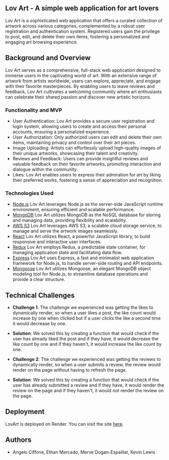 ## Lov Art - A simple web application for art lovers

Lov Art is a sophisticated web application that offers a curated collection of artwork across various categories, complemented by a robust user registration and authentication system. Registered users gain the privilege to post, edit, and delete their own items, fostering a personalized and engaging art browsing experience.

## Background and Overview

Lov Art serves as a comprehensive, full-stack web application designed to immerse users in the captivating world of art. With an extensive range of artwork from artists worldwide, users can explore, appreciate, and engage with their favorite masterpieces. By enabling users to leave reviews and feedback, Lov Art cultivates a welcoming community where art enthusiasts can celebrate their shared passion and discover new artistic horizons.

### Functionality and MVP

* User Authentication: Lov Art provides a secure user registration and login system, allowing users to create and access their      personal accounts, ensuring a personalized experience.
* User Authorization: Only authorized users can edit and delete their own items, maintaining privacy and control over their art pieces.
* Image Uploading: Artists can effortlessly upload high-quality images of their unique artworks, showcasing their talent and creativity.
* Reviews and Feedback: Users can provide insightful reviews and valuable feedback on their favorite artworks, promoting interaction and dialogue within the community.
* Likes: Lov Art enables users to express their admiration for art by liking their preferred works, fostering a sense of appreciation and recognition.


### Technologies Used

* [Node.js](https://nodejs.org/en/) Lov Art leverages Node.js as the server-side JavaScript runtime environment, ensuring efficient and scalable performance.
* [MongoDB](https://www.mongodb.com/) Lov Art utilizes MongoDB as the NoSQL database for storing and managing data, providing flexibility and scalability.
* [AWS S3](https://aws.amazon.com/s3/) Lov Art leverages AWS S3, a scalable cloud storage service, to manage and serve the artwork images seamlessly.
* [React](https://reactjs.org/) Lov Art utilizes React, a powerful JavaScript library, to build responsive and interactive user interfaces.
* [Redux](https://redux.js.org/) Lov Art employs Redux, a predictable state container, for managing application state and facilitating data flow.
* [Express](https://expressjs.com/) Lov Art uses Express, a fast and minimalist web application framework for Node.js, to handle server-side routing and API endpoints.
* [Mongoose](https://mongoosejs.com/) Lov Art utilizes Mongoose, an elegant MongoDB object modeling tool for Node.js, to streamline database operations and provide a clear structure.

## Technical Challenges
* **Challenge 1**: The challenge we experienced was getting the likes to dynamically render, so when a user likes a post, the like count would increase by one when clicked but if a user clicks the like a second time it would decrease by one.
* **Solution**: We solved this by creating a function that would check if the user has already liked the post and if they have, it would decrease the like count by one and if they haven't, it would increase the like count by one.

* **Challenge 2**: The challenge we experienced was getting the reviews to dynamically render, so when a user submits a review, the review would render on the page without having to refresh the page.
* **Solution**: We solved this by creating a function that would check if the user has already submitted a review and if they have, it would render the review on the page and if they haven't, it would not render the review on the page.



## Deployment
LovArt is deployed on Render. You can visit the site [here](https://lovart.onrender.com/).


## Authors
* Angelo Ciffone, Ethan Mercado, Merve Dogan-Espaillat, Kevin Lewis
